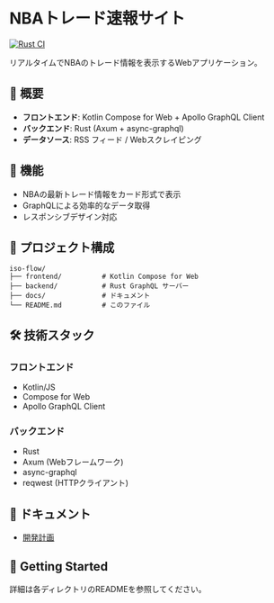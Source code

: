 # NBAトレード速報サイト

[![Rust CI](https://github.com/toguri/iso-flow/actions/workflows/rust-ci.yml/badge.svg)](https://github.com/toguri/iso-flow/actions/workflows/rust-ci.yml)

リアルタイムでNBAのトレード情報を表示するWebアプリケーション。

## 🏀 概要

- **フロントエンド**: Kotlin Compose for Web + Apollo GraphQL Client
- **バックエンド**: Rust (Axum + async-graphql)
- **データソース**: RSS フィード / Webスクレイピング

## 🚀 機能

- NBAの最新トレード情報をカード形式で表示
- GraphQLによる効率的なデータ取得
- レスポンシブデザイン対応

## 📁 プロジェクト構成

```
iso-flow/
├── frontend/          # Kotlin Compose for Web
├── backend/           # Rust GraphQL サーバー
├── docs/              # ドキュメント
└── README.md          # このファイル
```

## 🛠️ 技術スタック

### フロントエンド
- Kotlin/JS
- Compose for Web
- Apollo GraphQL Client

### バックエンド
- Rust
- Axum (Webフレームワーク)
- async-graphql
- reqwest (HTTPクライアント)

## 📖 ドキュメント

- [開発計画](docs/DEVELOPMENT_PLAN.md)

## 🏃 Getting Started

詳細は各ディレクトリのREADMEを参照してください。